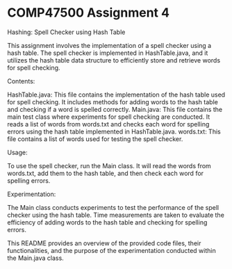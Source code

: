 # COMP47500 Assignment 4

 Hashing: Spell Checker using Hash Table

This assignment involves the implementation of a spell checker using a hash table. The spell checker is implemented in HashTable.java, and it utilizes the hash table data structure to efficiently store and retrieve words for spell checking.

Contents:

HashTable.java: This file contains the implementation of the hash table used for spell checking. It includes methods for adding words to the hash table and checking if a word is spelled correctly.
Main.java: This file contains the main test class where experiments for spell checking are conducted. It reads a list of words from words.txt and checks each word for spelling errors using the hash table implemented in HashTable.java.
words.txt: This file contains a list of words used for testing the spell checker.

Usage:

To use the spell checker, run the Main class. It will read the words from words.txt, add them to the hash table, and then check each word for spelling errors.

Experimentation:

The Main class conducts experiments to test the performance of the spell checker using the hash table. Time measurements are taken to evaluate the efficiency of adding words to the hash table and checking for spelling errors.

This README provides an overview of the provided code files, their functionalities, and the purpose of the experimentation conducted within the Main.java class.
